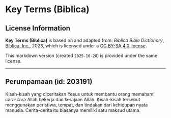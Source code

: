 # Key Terms (Biblica)

## License Information

**Key Terms (Biblica)** is based on and adapted from: _Biblica Bible Dictionary_, [Biblica, Inc.](https://www.biblica.com/), 2023, which is licensed under a [CC BY-SA 4.0 license](https://creativecommons.org/licenses/by-sa/4.0/legalcode.en).

This markdown version (created `2025-10-20`) is provided under the same license.



--------------------------------

## Perumpamaan (id: 203191)

Kisah\-kisah yang diceritakan Yesus untuk membantu orang memahami cara\-cara Allah bekerja dan kerajaan Allah. Kisah\-kisah tersebut menggunakan peristiwa, tempat, dan tindakan dari kehidupan nyata manusia. Cerita\-cerita itu biasanya memiliki satu maksud utama.



